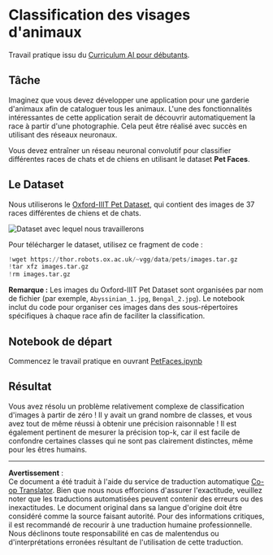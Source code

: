 <!--
CO_OP_TRANSLATOR_METADATA:
{
  "original_hash": "b70fcf7fcee862990f848c679090943f",
  "translation_date": "2025-10-03T14:51:48+00:00",
  "source_file": "lessons/4-ComputerVision/07-ConvNets/lab/README.md",
  "language_code": "fr"
}
-->
# Classification des visages d'animaux

Travail pratique issu du [Curriculum AI pour débutants](https://github.com/microsoft/ai-for-beginners).

## Tâche

Imaginez que vous devez développer une application pour une garderie d'animaux afin de cataloguer tous les animaux. L'une des fonctionnalités intéressantes de cette application serait de découvrir automatiquement la race à partir d'une photographie. Cela peut être réalisé avec succès en utilisant des réseaux neuronaux.

Vous devez entraîner un réseau neuronal convolutif pour classifier différentes races de chats et de chiens en utilisant le dataset **Pet Faces**.

## Le Dataset

Nous utiliserons le [Oxford-IIIT Pet Dataset](https://www.robots.ox.ac.uk/~vgg/data/pets/), qui contient des images de 37 races différentes de chiens et de chats.

![Dataset avec lequel nous travaillerons](../../../../../../translated_images/data.50b2a9d5484bdbf0f52f5765b381cec9efe2bd296a98f007f90bedb6ac67f2a8.fr.png)

Pour télécharger le dataset, utilisez ce fragment de code :

```python
!wget https://thor.robots.ox.ac.uk/~vgg/data/pets/images.tar.gz
!tar xfz images.tar.gz
!rm images.tar.gz
```

**Remarque :** Les images du Oxford-IIIT Pet Dataset sont organisées par nom de fichier (par exemple, `Abyssinian_1.jpg`, `Bengal_2.jpg`). Le notebook inclut du code pour organiser ces images dans des sous-répertoires spécifiques à chaque race afin de faciliter la classification.

## Notebook de départ

Commencez le travail pratique en ouvrant [PetFaces.ipynb](PetFaces.ipynb)

## Résultat

Vous avez résolu un problème relativement complexe de classification d'images à partir de zéro ! Il y avait un grand nombre de classes, et vous avez tout de même réussi à obtenir une précision raisonnable ! Il est également pertinent de mesurer la précision top-k, car il est facile de confondre certaines classes qui ne sont pas clairement distinctes, même pour les êtres humains.

---

**Avertissement** :  
Ce document a été traduit à l'aide du service de traduction automatique [Co-op Translator](https://github.com/Azure/co-op-translator). Bien que nous nous efforcions d'assurer l'exactitude, veuillez noter que les traductions automatisées peuvent contenir des erreurs ou des inexactitudes. Le document original dans sa langue d'origine doit être considéré comme la source faisant autorité. Pour des informations critiques, il est recommandé de recourir à une traduction humaine professionnelle. Nous déclinons toute responsabilité en cas de malentendus ou d'interprétations erronées résultant de l'utilisation de cette traduction.